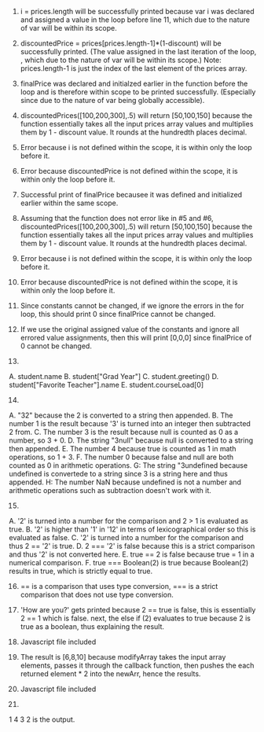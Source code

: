1. i = prices.length will be successfully printed because var i was declared and assigned a value in the loop before line 11,
which due to the nature of var will be within its scope.
2. discountedPrice = prices[prices.length-1]*(1-discount) will be successfully printed. 
(The value assigned in the last iteration of the loop, , which due to the nature of var will be within its scope.)
 Note: prices.length-1 is just the index of the last element of the prices array.
3. finalPrice was declared and initialzed earlier in the function before the loop and is therefore within scope to be printed successfully.
(Especially since due to the nature of var being globally accessible).
4. discountedPrices([100,200,300],.5) will return [50,100,150] because the function essentially takes all the input
prices array values and multiplies them by 1 - discount value. It rounds at the hundredth places decimal.

5. Error because i is not defined within the scope, it is within only the loop before it.
6. Error because discountedPrice is not defined within the scope, it is within only the loop before it.
7. Successful print of finalPrice becausee it was defined and initialized earlier within the same scope.
8. Assuming that the function does not error like in #5 and #6, discountedPrices([100,200,300],.5) will return [50,100,150] because the function essentially takes all the input
prices array values and multiplies them by 1 - discount value. It rounds at the hundredth places decimal.

9. Error because i is not defined within the scope, it is within only the loop before it.
10. Error because discountedPrice is not defined within the scope, it is within only the loop before it.
11. Since constants cannot be changed, if we ignore the errors in the for loop, this should print 0
since finalPrice cannot be changed.
12. If we use the original assigned value of the constants and ignore all errored value assignments, then
this will print [0,0,0] since finalPrice of 0 cannot be changed.

13.
A. student.name
B. student["Grad Year"]
C. student.greeting()
D. student["Favorite Teacher"].name
E. student.courseLoad[0]

14.
A. "32" because the 2 is converted to a string then appended.
B. The number 1 is the result because '3' is turned into an integer then subtracted 2 from.
C. The number 3 is the result because null is counted as 0 as a number, so 3 + 0.
D. The string "3null" because null is converted to a string then appended.
E. The number 4 because true is counted as 1 in math operations, so 1 + 3.
F. The number 0 because false and null are both counted as 0 in arithmetic operations.
G: The string "3undefined because undefined is convertede to a string since 3 is a string here and thus appended.
H: The number NaN because undefined is not a number and arithmetic operations such as subtraction doesn't work with it.

15.
A. '2' is turned into a number for the comparison and 2 > 1 is evaluated as true.
B. '2' is higher than '1' in '12' in terms of lexicographical order so this is evaluated as false.
C. '2' is turned into a number for the comparison and thus 2 == '2' is true.
D. 2 === '2' is false because this is a strict comparison and thus '2' is not converted here.
E. true == 2 is false because true = 1 in a numerical comparison.
F. true === Boolean(2) is true because Boolean(2) results in true, which is strictly equal to true.

16. == is a comparison that uses type conversion, === is a strict comparison that does not use type conversion.

17. 'How are you?' gets printed because 2 == true is false, this is essentially 2 == 1 which is false. next,
the else if (2) evaluates to true because 2 is true as a boolean, thus explaining the result.

18. Javascript file included

19. The result is [6,8,10] because modifyArray takes the input array elements, passes it through the callback function,
then pushes the each returned element * 2 into the newArr, hence the results.

20. Javascript file included

21.
1
4
3
2
is the output.